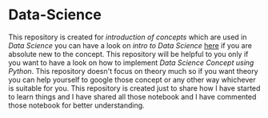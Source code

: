 # Data-Science
This repository is created for *introduction of concepts* which are used in *Data Science* you can have a look on *intro to Data Science* [here](https://towardsdatascience.com/intro-to-data-science-531079c38b22) if you are absolute new to the concept.
This repository will be helpful to you only if you want to have a look on how to implement *Data Science Concept using Python*.
This repository doesn't focus on theory much so if you want theory you can help yourself to google those concept or any other way whichever is suitable for you.
This repository is created just to share how I have started to learn things and I have shared all those notebook and I have commented those notebook for better understanding.

